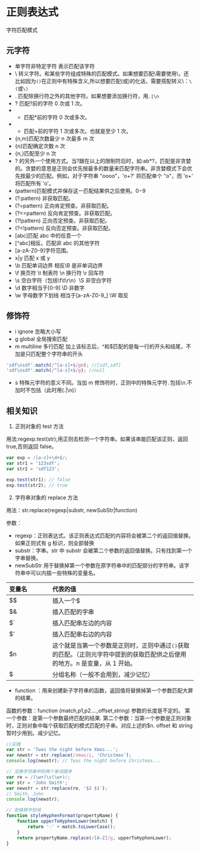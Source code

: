 # 正则表达式

字符匹配模式

## 元字符

-   单字符非特定字符 表示匹配该字符
-   \ 转义字符。和某些字符组成特殊的匹配模式。如果想要匹配\需要使用\\，还比如因为`()`在正则中有特殊含义,所以想要匹配(或)的化话，需要搭配转义\：`\(`或`\)`
-   . 匹配除换行符之外的其他字符。如果想要添加换行符，用`.|\n`
-   ? 匹配?前的字符 0 次或 1 次。
-   -   匹配\*前的字符 0 次或多次。
-   -   匹配+前的字符 1 次或多次。也就是至少 1 次。
-   {n,m}匹配次数最少 n 次最多 m 次
-   {n}匹配确定次数 n 次
-   {n,}匹配至少 n 次
-   ? 的另外一个使用方式。当?跟在以上的限制符后时，如:ab\*?，匹配是非贪婪的。贪婪的意思是正则会优先按最多的数量来匹配字符串。非贪婪模式下会优先按最少的匹配。例如，对于字符串 "oooo"，'o+?' 将匹配单个 "o"，而 'o+' 将匹配所有 'o'。
-   (pattern)匹配模式并保存这一匹配结果供之后使用。$0-$9
-   (?:pattern) 非获取匹配。
-   (?=pattern) 正向肯定预查。非获取匹配。
-   (?<=pattern) 反向肯定预查。非获取匹配。
-   (?!pattern) 正向否定预查。非获取匹配。
-   (?<!pattern) 反向否定预查。非获取匹配。
-   [abc]匹配 abc 中的任意一个
-   [^abc]相反。匹配非 abc 的其他字符
-   [a-zA-Z0-9]字符范围。
-   x|y 匹配 x 或 y
-   \b 匹配单词边界 相反\B 是非单词边界
-   \f 换页符 \t 制表符 \n 换行符 \r 回车符
-   \s 空白字符（包括\f\t\r\n）\S 非空白字符
-   \d 数字相当于[0-9] \D 非数字
-   \w 字母数字下划线 相当于[a-zA-Z0-9_] \W 取反

## 修饰符

-   i ignore 忽略大小写
-   g global 全局搜索匹配
-   m multiline 多行匹配 加上该标志后，^和$匹配的是每一行的开头和结尾，不加是只匹配整个字符串的开头

```js
'sdf\nsdf'.match(/^[a-z]+$/gm); //[sdf,sdf]
'sdf\nsdf'.match(/^[a-z]+$/g); //null
```

-   s 特殊元字符的意义不同。当加 m 修饰符时，正则中的特殊元字符`.`包括\n.不加时不包括（此时用(.|\n)）

## 相关知识

1.  正则对象的 test 方法

用法:regexp.test(str);用正则去检测一个字符串。如果该串能匹配该正则，返回 true,否则返回 false。

```js
var exp = /[a-z]+\d+$/;
var str1 = '123sdf';
var str2 = 'sdf123';

exp.test(str1); // false
exp.test(str2); // true
```

2. 字符串对象的 replace 方法

用法：str.replace(regexp|substr, newSubStr|function)

参数：

-   regexp：正则表达式。该正则表达式匹配的内容将会被第二个的返回值替换。如果正则式有 g 标识，则全部替换
-   substr：字串。str 中 substr 会被第二个参数的返回值替换。只有找到第一个字串替换。
-   newSubStr 用于替换掉第一个参数在原字符串中的匹配部分的字符串。该字符串中可以内插一些特殊的变量名。

| 变量名                             | 代表的值                                                                                                                    |
| :--------------------------------- | :-------------------------------------------------------------------------------------------------------------------------- |
| <div style="width: 100px">$$</div> | 插入一个$                                                                                                                   |
| $&                                 | 插入匹配的字串                                                                                                              |
| $`                                 | 插入匹配串左边的内容                                                                                                        |
| $'                                 | 插入匹配串右边的内容                                                                                                        |
| $n                                 | 这个就是当第一个参数是正则时，正则中通过`()`获取的匹配。（正则元字符中提到的获取匹配供之后使用的地方。n 是变量，从 1 开始。 |
| $<name>                            | 分组名称（一般不会用到，减少记忆）                                                                                          |

-   function ：用来创建新子字符串的函数，返回值将替换掉第一个参数匹配大屏的结果。

函数的参数：function (match,p1,p2....,offset,string)
参数的长度是不定的。
第一个参数：是第一个参数最终匹配的结果.
第二个参数：当第一个参数是正则对象时，正则对象中每个获取匹配的模式匹配的子串。对应上述的$n.
offset 和 string 暂时少用到。减少记忆。

```js
//实践
var str = 'Twas the night before Xmas...';
var newstr = str.replace(/xmas/i, 'Christmas');
console.log(newstr); // Twas the night before Christmas...

// 交换字符串中的两个单词顺序
var re = /(\w+)\s(\w+)/;
var str = 'John Smith';
var newstr = str.replace(re, '$2 $1');
// Smith, John
console.log(newstr);

// 驼峰转中划线
function styleHyphenFormat(propertyName) {
    function upperToHyphenLower(match) {
        return '-' + match.toLowerCase();
    }
    return propertyName.replace(/[A-Z]/g, upperToHyphenLower);
}
```
